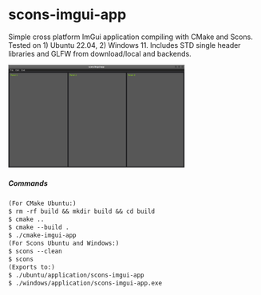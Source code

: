 # scons-imgui-app

Simple cross platform ImGui application compiling with CMake and Scons. Tested on 1) Ubuntu 22.04, 2) Windows 11. Includes STD single header libraries and GLFW from download/local and backends.

<!-- ![capture](ubuntu/capture20240228.png) -->
<img src="ubuntu/screenshot20240526.png" alt="capture" width="70%" />

##### Commands
```
(For CMake Ubuntu:)
$ rm -rf build && mkdir build && cd build
$ cmake ..
$ cmake --build .
$ ./cmake-imgui-app
(For Scons Ubuntu and Windows:)
$ scons --clean
$ scons
(Exports to:)
$ ./ubuntu/application/scons-imgui-app
$ ./windows/application/scons-imgui-app.exe
```
